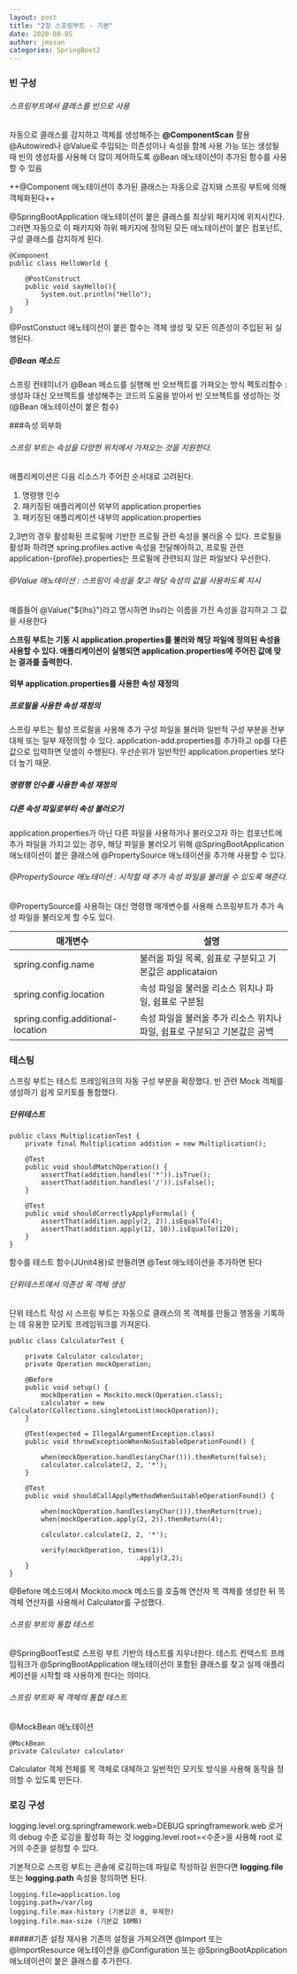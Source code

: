 ```yaml
---
layout: post
title: "2장 스프링부트 - 기본"
date: 2020-08-05
author: jmssun
categories: SpringBoot2
---
```


### 빈 구성
###### 스프링부트에서 클래스를 빈으로 사용
자동으로 클래스를 감지하고 객체를 생성해주는 **@ComponentScan** 활용
@Autowired나 @Value로 주입되는 의존성이나 속성을 함께 사용 가능
또는 생성될 때 빈의 생성자를 사용해 더 많이 제어하도록 @Bean 애노테이션이 추가된 함수를 사용할 수 있음

++@Component 애노테이션이 추가된 클래스는 자동으로 감지돼 스프링 부트에 의해 객체화된다++

@SpringBootApplication 애노테이션이 붙은 클래스를 최상위 패키지에 위치시킨다. 그러면 자동으로 이 패키지와 하위 패키지에 정의된 모든 애노테이션이 붙은 컴포넌트, 구성 클래스를 감지하게 된다. 

```
@Component
public class HelloWorld {

    @PostConstruct
    public void sayHello(){
        System.out.println("Hello");
    }
}
```

@PostConstuct 애노테이션이 붙은 함수는 객체 생성 및 모든 의존성이 주입된 뒤 실행된다. 

##### @Bean 메소드
스프링 컨테이너가 @Bean 메소드를 실행해 빈 오브젝트를 가져오는 방식
펙토리함수 : 생성자 대신 오브젝트를 생성해주는 코드의 도움을 받아서 빈 오브젝트를 생성하는 것 
	(@Bean 애노테이션이 붙은 함수)


###속성 외부화
###### 스프링 부트는 속성을 다양한 위치에서 가져오는 것을 지원한다.

애플리케이션은 다음 리소스가 주어진 순서대로 고려된다.
1. 명령행 인수
2. 패키징된 애플리케이션 외부의 application.properties
3. 패키징된 애플리케이션 내부의 application.properties

2,3번의 경우 활성화된 프로필에 기반한 프로필 관련 속성을 불러올 수 있다. 
프로필을 활성화 하려면 spring.profiles.active 속성을 전달해야하고, 프로필 관련 application-{profile}.properties는 프로필에 관련되지 않은 파일보다 우선한다.

###### @Value 애노테이션 : 스프링이 속성을 찾고 해당 속성의 값을 사용하도록 지시
예를들어 @Value("${lhs}")라고 명시하면 lhs라는 이름을 가진 속성을 감지하고 그 값을 사용한다

**스프링 부트는 기동 시 application.properties를 불러와 해당 파일에 정의된 속성을 사용할 수 있다. 애플리케이션이 실행되면 application.properties에 주어진 값에 맞는 결과를 출력한다.**

#### 외부 application.properties를 사용한 속성 재정의

##### 프로필을 사용한 속성 재정의
스프링 부트는 활성 프로필을 사용해 추가 구성 파일을 불러와 일반적 구성 부분을 전부 대체 또는 일부 재정의할 수 있다.
application-add.properties를 추가하고 op를 다른값으로 입력하면 덧셈이 수행된다.
우선순위가 일반적인 application.properties 보다 더 높기 때문.

##### 명령행 인수를 사용한 속성 재정의

##### 다른 속성 파일로부터 속성 불러오기
application.properties가 아닌 다른 파일을 사용하거나 불러오고자 하는 컴포넌트에 추가 파일을 가지고 있는 경우, 해당 파일을 불러오기 위해 @SpringBootApplication 애노테이션이 붙은 클래스에 @PropertySource 애노테이션을 추가해 사용할 수 있다.

###### @PropertySource 애노테이션 : 시작할 때 추가 속성 파일을 불러올 수 있도록 해준다.
@PropertySource를 사용하는 대신 명령행 매개변수를 사용해 스프링부트가 추가 속성 파일을 불러오게 할 수도 있다.

| 매개변수 | 설명 |
|--------|--------|
| spring.config.name       |  불러올 파일 목록, 쉼표로 구분되고 기본값은 applicataion       |
| spring.config.location       |  속성 파일을 불러올 리소스 위치나 파일, 쉼표로 구분됨       |
| spring.config.additional-location       |  속성 파일을 불러올 추가 리소스 위치나 파일, 쉼표로 구분되고 기본값은 공백      |

### 테스팅

스프링 부트는 테스트 프레임워크의 자동 구성 부분을 확장했다. 빈 관련 Mock 객체를 생성하기 쉽게 모키토를 통합했다.

##### 단위테스트

```
public class MultiplicationTest {
    private final Multiplication addition = new Multiplication();

    @Test
    public void shouldMatchOperation() {
        assertThat(addition.handles('*')).isTrue();
        assertThat(addition.handles('/')).isFalse();
    }

    @Test
    public void shouldCorrectlyApplyFormula() {
        assertThat(addition.apply(2, 2)).isEqualTo(4);
        assertThat(addition.apply(12, 10)).isEqualTo(120);
    }
}
```
함수를 테스트 함수(JUnit4용)로 만들려면 @Test 애노테이션을 추가하면 된다

###### 단위테스트에서 의존성 목 객체 생성
단위 테스트 작성 시 스프링 부트는 자동으로 클래스의 목 객체를 만들고 행동을 기록하는 데 유용한 모키토 프레임워크를 가져온다. 
```
public class CalculatorTest {

    private Calculator calculator;
    private Operation mockOperation;

    @Before
    public void setup() {
        mockOperation = Mockito.mock(Operation.class);
        calculator = new Calculator(Collections.singletonList(mockOperation));
    }

    @Test(expected = IllegalArgumentException.class)
    public void throwExceptionWhenNoSuitableOperationFound() {

        when(mockOperation.handles(anyChar())).thenReturn(false);
        calculator.calculate(2, 2, '*');
    }

    @Test
    public void shouldCallApplyMethodWhenSuitableOperationFound() {

        when(mockOperation.handles(anyChar())).thenReturn(true);
        when(mockOperation.apply(2, 2)).thenReturn(4);

        calculator.calculate(2, 2, '*');

        verify(mockOperation, times(1))
								.apply(2,2);
    }
}
```
@Before 메소드에서 Mockito.mock 메소드를 호출해 연산자 목 객체를 생성한 뒤 목 객체 연산자를 사용해서 Calculator를 구성했다. 

###### 스프링 부트의 통합 테스트
@SpringBootTest로 스프링 부트 기반의 테스트를 지우너한다.
테스트 컨텍스트 프레임워크가 @SpringBootApplication 애노테이션이 포함된 클래스를 찾고 실제 애플리케이션을 시작할 때 사용하게 한다는 의미다.

###### 스프링 부트와 목 객체의 통합 테스트
@MockBean 애노테이션

```
@MockBean
private Calculator calculator
```
Calculator 객체 전체를 목 객체로 대체하고 일반적인 모키토 방식을 사용해 동작을 정의할 수 있도록 만든다.

### 로깅 구성

logging.level.org.springframework.web=DEBUG
springframework.web 로거의 debug 수준 로깅을 활성화 하는 것
logging.level.root=<수준>을 사용해 root 로거의 수준을 설정할 수 있다.

기본적으로 스프링 부트는 콘솔에 로깅하는데 파일로 작성하길 원한다면 **logging.file** 또는 **logging.path** 속성을 정의하면 된다.
```
logging.file=application.log
logging.path=/var/log
logging.file.max-history (기본값은 0, 무제한)
logging.file.max-size (기본값 10MB)
```

#####기존 설정 재사용
기존의 설정을 가져오려면 @Import 또는 @ImportResource 애노테이션을 @Configuration 또는 @SpringBootApplication 애노테이션이 붙은 클래스를 추가한다.


























